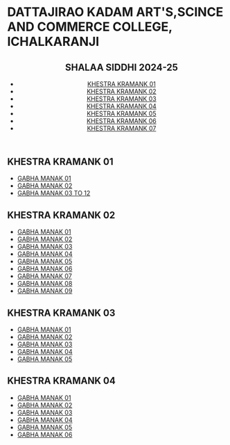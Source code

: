 # <!DOCTYPE html>
<html lang="en">

<head>
    <meta charset="UTF-8">
    <meta name="viewport" content="width=device-width, initial-scale=1.0">
    <h1>DATTAJIRAO KADAM ART'S,SCINCE AND COMMERCE COLLEGE, ICHALKARANJI</h1>
    <link rel="stylesheet" href="styles.css">
</head>

<body>
    <header>
        <nav>
            <ul> 
                <h2>SHALAA SIDDHI 2024-25 </h2>
                <li><a href="#KSHETRA 01">KHESTRA KRAMANK 01</a></li>
                <li><a href="#KSHETRA 02">KHESTRA KRAMANK 02</a></li>
                <li><a href="#KSHETRA 03">KHESTRA KRAMANK 03</a></li>
                <li><a href="#KSHETRA 04">KHESTRA KRAMANK 04</a></li>
                <li><a href="#KSHETRA 05">KHESTRA KRAMANK 05</a></li>
                <li><a href="#KSHETRA 06">KHESTRA KRAMANK 06</a></li>
                <li><a href="#KSHETRA 07">KHESTRA KRAMANK 07</a></li>
           </ul>
        </nav>
    </header>
    <main>
        <section id="KSHETRA 01">
            <h2>KHESTRA KRAMANK 01</h2>
            <ul>
                <li><a href="https://drive.google.com/file/d/1qYrJZ15SHQnoiQD9Ql8zF9pilTwbbz-5/view?usp=sharing">GABHA MANAK 01</a></li>
                <li><a href="https://drive.google.com/file/d/1pA0Amk2kYS0Rn1oMFRQKEcbQNxusBg3x/view?usp=sharing">GABHA MANAK 02</a></li>
                <li><a href="https://drive.google.com/file/d/1-_xXJjpgS3AyNv3B9hCOx_si6DqKhAPs/view?usp=sharing">GABHA MANAK 03 TO 12</a></li>
            </ul>
        </section>
        <section id="KSHETRA 02">
            <h2>KHESTRA KRAMANK 02</h2>
            <ul>
                <li><a href="https://drive.google.com/file/d/1kFHJkf2EqLnJLRplIhAIkGl15BEPscvV/view?usp=sharing">GABHA MANAK 01</a></li>
                <li><a href="https://drive.google.com/file/d/1hZ9gWI8teSYbGWum2xgpnu85G54Hu9O6/view?usp=sharing">GABHA MANAK 02</a></li>
                <li><a href="https://drive.google.com/file/d/1yubVloOmEGiTTpkdk16zeD6gaaYgzjCc/view?usp=sharing">GABHA MANAK 03</a></li>
                <li><a href="https://drive.google.com/file/d/1NnTAFD7eesYh9Peb3lPS51MaPbntbP2k/view?usp=sharing">GABHA MANAK 04</a></li>
                <li><a href="https://drive.google.com/file/d/1Z4T5GVexd9xgJQxTQiTpzRItj5syCI1r/view?usp=sharing">GABHA MANAK 05</a></li>
                <li><a href="https://drive.google.com/file/d/1UJ9JqwfJXWW8nDBi6LZIjpl4uOGLw4H-/view?usp=sharing">GABHA MANAK 06</a></li>
                <li><a href="https://drive.google.com/file/d/1J59bFakyrHAEHsGcnqaN3vsb_R4pWynP/view?usp=sharing">GABHA MANAK 07</a></li>
                <li><a href="https://drive.google.com/file/d/1G7fk2OvPsVD3UQ5Ar9RGMylGDyqLW0Y6/view?usp=sharing">GABHA MANAK 08</a></li>
                <li><a href="https://drive.google.com/file/d/1yLO6o0IKWUS86TX-iMB103tSz08eWhAw/view?usp=sharing">GABHA MANAK 09</a></li>
           </ul>
        </section>
        <section id="KSHETRA 03">
            <h2>KHESTRA KRAMANK 03</h2>
            <ul>
                <li><a href="https://drive.google.com/file/d/1kA6GCnI-xYnIoi3GZa4v39KJExZcgI-_/view?usp=sharing">GABHA MANAK 01</a></li>
                <li><a href="https://drive.google.com/file/d/1CXAGRuGZbO2CYhjj8oFHuOmaFtk11Pzt/view?usp=sharing">GABHA MANAK 02</a></li>
                <li><a href="https://drive.google.com/file/d/1ZpheCCuErMoZ64_T-ERTSw58UC2qKepG/view?usp=sharing">GABHA MANAK 03</a></li>
                <li><a href="https://drive.google.com/file/d/1ykJTZgjq5jx2YhDws1Ja_tRny_I5HiB_/view?usp=sharing">GABHA MANAK 04</a></li>
                <li><a href="https://drive.google.com/file/d/1DAAzfUeANTKMENHrg9N4H4VurVlf6q1f/view?usp=sharing">GABHA MANAK 05</a></li>
           </ul>
        </section>
        <section id="KSHETRA 04">
            <h2>KHESTRA KRAMANK 04</h2>
            <ul>
                <li><a href="https://drive.google.com/file/d/1i4QOJcOrPvXt5SmYOinvRAdw1wA0Me3F/view?usp=sharing">GABHA MANAK 01</a></li>
                <li><a href="https://drive.google.com/file/d/1UZb41vAZZNhL_FjHuSZi_AWTaU14LQxC/view?usp=sharing">GABHA MANAK 02</a></li>
                <li><a href="https://drive.google.com/file/d/15ZrddPEJHhuLSbvIIoS3Ama1ZZSsLz8U/view?usp=sharing">GABHA MANAK 03</a></li>
                <li><a href="https://drive.google.com/file/d/1kK-Ype4c4651KIAlQYuWeG5JgdAy2DlY/view?usp=sharing">GABHA MANAK 04</a></li>
                <li><a href="">GABHA MANAK 05</a></li>
                <li><a href="https://drive.google.com/file/d/1khGhN8rEKvvWQdm5vcvnbJQ2U7aojuMn/view?usp=sharing">GABHA MANAK 06</a></li>
           </ul>
        </section>
           </ul>
        </section>
        </main>
    </body>

</html>
